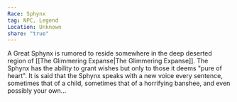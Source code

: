 ```yaml
---
Race: Sphynx
tag: NPC, Legend
Location: Unknown
share: "true"
---
```


A Great Sphynx is rumored to reside somewhere in the deep deserted region of [[The Glimmering Expanse|The Glimmering Expanse]]. The Sphynx has the ability to grant wishes but only to those it deems "pure of heart". It is said that the Sphynx speaks with a new voice every sentence, sometimes that of a child, sometimes that of a horrifying banshee, and even possibly your own...